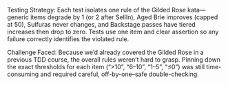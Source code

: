 Testing Strategy: 
Each test isolates one rule of the Gilded Rose kata—generic items degrade by 1 (or 2 after SellIn), 
Aged Brie improves (capped at 50), 
Sulfuras never changes, and 
Backstage passes have tiered increases then drop to zero. 
Tests use one item and clear assertion so any failure correctly identifies the violated rule.

Challenge Faced:
Because we’d already covered the Gilded Rose in a previous TDD course, the overall rules weren’t hard to grasp. Pinning down the exact thresholds for each item (“>10”, “6–10”, “1–5”, “≤0”) was still time-consuming and required careful, off-by-one–safe double-checking.